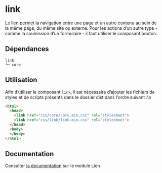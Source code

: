 # link

Le lien permet la navigation entre une page et un autre contenu au sein de la même page, du même site ou externe. Pour les actions d’un autre type - comme la soumission d’un formulaire - il faut utiliser le composant bouton.

## Dépendances
```shell
link
└─ core
```

## Utilisation
Afin d’utiliser le composant `link`, il est nécessaire d’ajouter les fichiers de styles et de scripts présents dans le dossier dist dans l'ordre suivant :\n
```html
<html>
  <head>
    <link href="css/core/core.min.css" rel="stylesheet">
    <link href="css/link/link.min.css" rel="stylesheet">
  </head>
  <body>
  </body>
</html>
```

## Documentation

Consulter [la documentation](https://www.systeme-de-design.gouv.fr/elements-d-interface/composants/lien) sur le module Lien